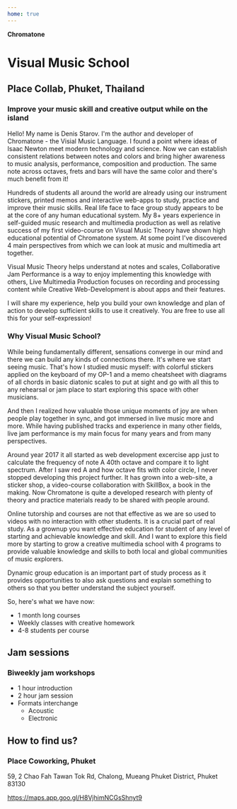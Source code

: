```yaml
---
home: true
---
```


**Chromatone**

# Visual Music School

## Place Collab, Phuket, Thailand

### Improve your music skill and creative output while on the island

Hello! My name is Denis Starov. I'm the author and developer of Chromatone - the Visial Music Language. I found a point where ideas of Isaac Newton meet modern technology and science. Now we can establish consistent relations between notes and colors and bring higher awareness to music analysis, performance, composition and production. The same note across octaves, frets and bars will have the same color and there's much benefit from it!

Hundreds of students all around the world are already using our instrument stickers, printed memos and interactive web-apps to study, practice and improve their music skills. Real life face to face group study appears to be at the core of any human educational system. My 8+ years experience in self-guided music research and multimedia production as well as relative success of my first video-course on Visual Music Theory have shown high educational potential of Chromatone system. At some point I've discovered 4 main perspectives from which we can look at music and multimedia art together.

Visual Music Theory helps understand at notes and scales, Collaborative Jam Performance is a way to enjoy implementing this knowledge with others, Live Multimedia Production focuses on recording and processing content while Creative Web-Development is about apps and their features.

I will share my experience, help you build your own knowledge and plan of action to develop sufficient skills to use it creatively. You are free to use all this for your self-expression!

### Why Visual Music School?

While being fundamentally different, sensations converge in our mind and there we can build any kinds of connections there. It's where we start seeing music. That's how I studied music myself: with colorful stickers applied on the keyboard of my OP-1 and a memo cheatsheet with diagrams of all chords in basic diatonic scales to put at sight and go with all this to any rehearsal or jam place to start exploring this space with other musicians.

And then I realized how valuable those unique moments of joy are when people play together in sync, and got immersed in live music more and more. While having published tracks and experience in many other fields, live jam performance is my main focus for many years and from many perspectives.

Around year 2017 it all started as web development excercise app just to calculate the frequency of note A 40th octave and compare it to light spectrum. After I saw red A and how octave fits with color circle, I never stopped developing this project further. It has grown into a web-site, a sticker shop, a video-course collaboration with SkillBox, a book in the making. Now Chromatone is quite a developed research with plenty of theory and practice materials ready to be shared with people around.

Online tutorship and courses are not that effective as we are so used to videos with no interaction with other students. It is a crucial part of real study. As a grownup you want effective education for student of any level of starting and achievable knowledge and skill. And I want to explore this field more by starting to grow a creative multimedia school with 4 programs to provide valuable knowledge and skills to both local and global communities of music explorers.

Dynamic group education is an important part of study process as it provides opportunities to also ask questions and explain something to others so that you better understand the subject yourself.

So, here's what we have now:

- 1 month long courses
- Weekly classes with creative homework
- 4-8 students per course

## Jam sessions

### Biweekly jam workshops

- 1 hour introduction
- 2 hour jam session
- Formats interchange
  - Acoustic
  - Electronic

## How to find us?

### Place Coworking, Phuket

59, 2 Chao Fah Tawan Tok Rd,
Chalong, Mueang Phuket District,
Phuket 83130

https://maps.app.goo.gl/H8VjhimNCGsShnyt9
